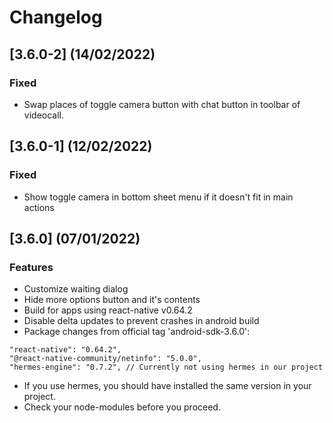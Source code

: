 # Changelog

## [3.6.0-2] (14/02/2022)

### Fixed

- Swap places of toggle camera button with chat button in toolbar of videocall.

## [3.6.0-1] (12/02/2022)

### Fixed

- Show toggle camera in bottom sheet menu if it doesn't fit in main actions

## [3.6.0] (07/01/2022)

### Features 

- Customize waiting dialog
- Hide more options button and it's contents
- Build for apps using react-native v0.64.2
- Disable delta updates to prevent crashes in android build
- Package changes from official tag 'android-sdk-3.6.0':
```shell
"react-native": "0.64.2",
"@react-native-community/netinfo": "5.0.0",
"hermes-engine": "0.7.2", // Currently not using hermes in our project
```
- If you use hermes, you should have installed the same version in your project.
- Check your node-modules before you proceed.
